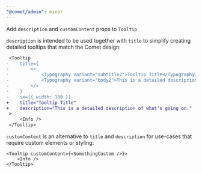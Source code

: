 ```yaml
---
"@comet/admin": minor
---
```


Add `description` and `customContent` props to `Tooltip`

`description` is intended to be used together with `title` to simplify creating detailed tooltips that match the Comet design:

```diff
 <Tooltip
-    title={
-        <>
-            <Typography variant="subtitle2">Tooltip Title</Typography>
-            <Typography variant="body2">This is a detailed description of what's going on.</Typography>
-        </>
-    }
-    sx={{ width: 180 }}
+    title="Tooltip Title"
+    description="This is a detailed description of what's going on."
 >
     <Info />
 </Tooltip>
```

`customContent` is an alternative to `title` and `description` for use-cases that require custom elements or styling:

```tsx
<Tooltip customContent={<SomethingCustom />}>
    <Info />
</Tooltip>
```
